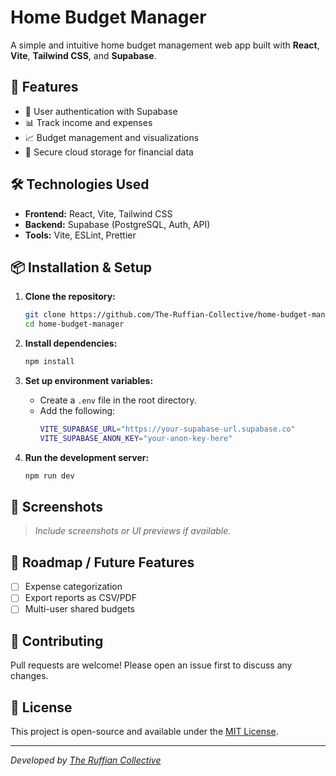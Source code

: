 # Home Budget Manager

A simple and intuitive home budget management web app built with **React**, **Vite**, **Tailwind CSS**, and **Supabase**.

## 🚀 Features
- 🔐 User authentication with Supabase
- 📊 Track income and expenses
- 📈 Budget management and visualizations
- 💾 Secure cloud storage for financial data

## 🛠️ Technologies Used
- **Frontend:** React, Vite, Tailwind CSS
- **Backend:** Supabase (PostgreSQL, Auth, API)
- **Tools:** Vite, ESLint, Prettier

## 📦 Installation & Setup
1. **Clone the repository:**
   ```sh
   git clone https://github.com/The-Ruffian-Collective/home-budget-manager.git
   cd home-budget-manager
   ```

2. **Install dependencies:**
   ```sh
   npm install
   ```

3. **Set up environment variables:**
   - Create a `.env` file in the root directory.
   - Add the following:
     ```sh
     VITE_SUPABASE_URL="https://your-supabase-url.supabase.co"
     VITE_SUPABASE_ANON_KEY="your-anon-key-here"
     ```

4. **Run the development server:**
   ```sh
   npm run dev
   ```

## 📸 Screenshots
> _Include screenshots or UI previews if available._

## 🎯 Roadmap / Future Features
- [ ] Expense categorization
- [ ] Export reports as CSV/PDF
- [ ] Multi-user shared budgets

## 🤝 Contributing
Pull requests are welcome! Please open an issue first to discuss any changes.

## 📜 License
This project is open-source and available under the [MIT License](LICENSE).

---

_Developed by [The Ruffian Collective](https://github.com/The-Ruffian-Collective)_